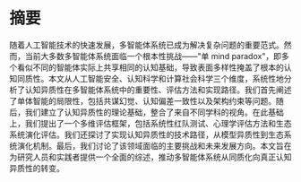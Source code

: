 # 摘要

随着人工智能技术的快速发展，多智能体系统已成为解决复杂问题的重要范式。然而，当前大多数多智能体系统面临一个根本性挑战——"单 mind paradox"，即多个看似不同的智能体实际上共享相同的认知基础，导致表面多样性掩盖了根本的认知同质性。本文从人工智能安全、认知科学和计算社会科学三个维度，系统性地分析了认知异质性在多智能体系统中的重要性、评估方法和实现路径。我们首先阐述了单体智能的局限性，包括共谋幻觉、认知偏差一致性以及架构约束等问题。随后，我们建立了认知异质性的理论基础，整合了来自不同学科的视角。在此基础上，我们提出了一个多维评估框架，包括系统性红队测试、心理学评估方法和生态系统演化评估。我们还探讨了实现认知异质性的技术路径，从模型异质性到生态系统演化机制。最后，我们讨论了该领域面临的主要挑战和未来发展方向。本文旨在为研究人员和实践者提供一个全面的综述，推动多智能体系统从同质化向真正认知异质性的转变。